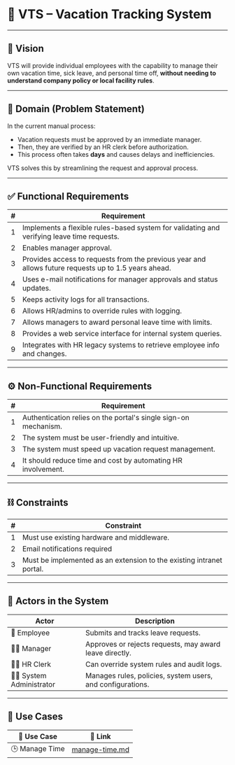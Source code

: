 # 📘 VTS – Vacation Tracking System

---

## 🎯 Vision

VTS will provide individual employees with the capability to manage their own vacation time, sick leave, and personal time off, **without needing to understand company policy or local facility rules**.

---

## 🧩 Domain (Problem Statement)

In the current manual process:

- Vacation requests must be approved by an immediate manager.
- Then, they are verified by an HR clerk before authorization.
- This process often takes **days** and causes delays and inefficiencies.

VTS solves this by streamlining the request and approval process.

---

## ✅ Functional Requirements

| # | Requirement |
|---|-------------|
| 1 | Implements a flexible rules-based system for validating and verifying leave time requests. |
| 2 | Enables manager approval. |
| 3 | Provides access to requests from the previous year and allows future requests up to 1.5 years ahead. |
| 4 | Uses e-mail notifications for manager approvals and status updates. |
| 5 | Keeps activity logs for all transactions. |
| 6 | Allows HR/admins to override rules with logging. |
| 7 | Allows managers to award personal leave time with limits. |
| 8 | Provides a web service interface for internal system queries. |
| 9 | Integrates with HR legacy systems to retrieve employee info and changes. |

---

## ⚙️ Non-Functional Requirements

| # | Requirement |
|---|-------------|
| 1 | Authentication relies on the portal's single sign-on mechanism. |
| 2 | The system must be user-friendly and intuitive. |
| 3 | The system must speed up vacation request management. |
| 4 | It should reduce time and cost by automating HR involvement. |

---

## ⛓️ Constraints

| # | Constraint |
|---|------------|
| 1 | Must use existing hardware and middleware. |
| 2 | Email notifications required |
| 3 | Must be implemented as an extension to the existing intranet portal. |

---

## 👥 Actors in the System

| Actor | Description |
|-------|-------------|
| 👤 Employee | Submits and tracks leave requests. |
| 👨‍💼 Manager | Approves or rejects requests, may award leave directly. |
| 🧑‍💻 HR Clerk | Can override system rules and audit logs. |
| 👨‍🔧 System Administrator | Manages rules, policies, system users, and configurations. |

---

## 📂 Use Cases

| 📌 Use Case | 🔗 Link |
|------------|---------|
| 🕒 Manage Time | [manage-time.md](./use-cases/manage-time/manage-time.md) |


